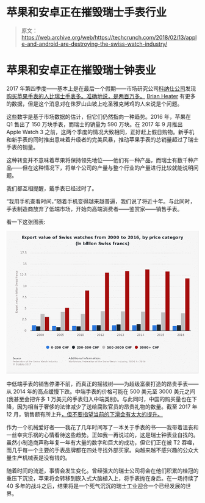 # 苹果和安卓正在摧毁瑞士手表行业

> 原文：<https://web.archive.org/web/https://techcrunch.com/2018/02/13/apple-and-android-are-destroying-the-swiss-watch-industry/>

# 苹果和安卓正在摧毁瑞士钟表业

2017 年第四季度——基本上是在最后一个假期——市场研究公司[科纳仕公司](https://web.archive.org/web/20230302090417/https://www.canalys.com/newsroom/18-million-apple-watches-ship-2017-54-2016)发现[购买苹果手表的人比瑞士手表多。准确地说，是两百万多。](https://web.archive.org/web/20230302090417/https://techcrunch.com/2018/02/06/apple-watch-shipments-jumped-in-2017-according-to-analysts/) [Brian Heater](https://web.archive.org/web/20230302090417/https://techcrunch.com/2018/02/06/apple-watch-shipments-jumped-in-2017-according-to-analysts/) 有更多的数据，但是这个消息对在侏罗山山坡上吃圣雅克烤鸡的人来说是个问题。

这些数字是基于市场数据的估计，但它们仍然指向一种趋势。2016 年，苹果在 Q1 售出了 150 万块手表，而瑞士的销量为 590 万块。在 2017 年 9 月推出 Apple Watch 3 之前，这两个季度的情况大致相同，正好赶上假日购物。新手机和新手表的同时推出意味着升级者的完美风暴，推动苹果手表的总销量超过了瑞士手表的销量。

这种转变并不意味着苹果将保持领先地位——他们有一种产品，而瑞士有数千种产品——但在这种情况下，将单个公司的产量与整个行业的产量进行比较就能说明问题。

我们都互相提醒，戴手表已经过时了。

“我用手机查看时间，”随着手机变得越来越普遍，我们说了将近十年。与此同时，手表制造商放弃了低端市场，开始向高端消费者——鉴赏家——销售手表。

看一下这张图表:

![](img/6c16a1304a68d8e4b5bd558709f12bb9.png)

中低端手表的销售停滞不前，而真正的摇钱树——为超级富豪打造的昂贵手表——从 2014 年的高点缓慢下跌。中端手表的价格可能在 500 美元至 3000 美元之间(我甚至会把许多 1 万美元的手表归入中端类别)。与此同时，中国的购买量也在下降，因为相当于奢侈的法律减少了送给腐败官员的昂贵礼物的数量。截至 2017 年 12 月，销售额有所上升[，但不要指望当前的下滑会有太大的提升。](https://web.archive.org/web/20230302090417/https://www.bloomberg.com/news/articles/2017-12-22/november-s-swiss-watch-exports-show-that-china-is-once-again-red-hot)

作为一个机械爱好者——我花了几年时间写了一本关于手表的书——我带着沮丧和一丝幸灾乐祸的心情看待这些趋势。正如我一再说过的，这是瑞士钟表业自找的。虽然小制造商声称年复一年有大量的数字和巨大的成功，但它们正在被 T2 吞噬，而几乎每一个主要的手表品牌都在四处寻找外部买家。向越来越不感兴趣的公众大量生产机械表是没有钱的。

随着时间的流逝，事情会发生变化。曾经强大的瑞士公司将会在他们积累的桂冠的重压下沉没，苹果将会转移到嵌入式大脑植入上，将手表抛在身后。在一场持续了 40 多年的战斗之后，结果将是一个死气沉沉的瑞士工业迎合一个已经发展的世界。